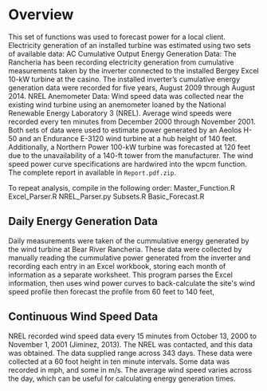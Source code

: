 <h1>Overview</h1>
This set of functions was used to forecast power for a local client. Electricity generation of an installed turbine was estimated using two sets of available data:
  AC Cumulative Output Energy Generation Data: The Rancheria has been recording electricity generation from cumulative measurements taken by the inverter connected to the installed Bergey Excel 10-kW turbine at the casino. The installed inverter’s cumulative energy generation data were recorded for five years, August 2009 through August 2014.
  NREL Anemometer Data: Wind speed data was collected near the existing wind turbine using an anemometer loaned by the National Renewable Energy Laboratory
3 (NREL). Average wind speeds were recorded every ten minutes from December 2000 through November 2001.
Both sets of data were used to estimate power generated by an Aeolos H-50 and an Endurance E-3120 wind turbine at a hub height of 140 feet. Additionally, a Northern Power 100-kW turbine was forecasted at 120 feet due to the unavailability of a 140-ft tower from the manufacturer. The wind speed power curve specifications are hardwired into the wpcm function. The complete report in available in <code>Report.pdf.zip</code>.

To repeat analysis, compile in the following order:
Master_Function.R
Excel_Parser.R
NREL_Parser.py
Subsets.R
Basic_Forecast.R

<h2>Daily Energy Generation Data</h2>

Daily measurements were taken of the cummulative energy generated by the wind turbine at Bear River Rancheria. These data were collected by manually reading the cummulative power generated from the inverter and recording each entry in an Excel workbook, storing each month of information as a separate worksheet. This program parses the Excel information, then uses wind power curves to back-calculate the site's wind speed profile then forecast the profile from 60 feet to 140 feet,

<h2>Continuous Wind Speed Data</h2>
NREL recorded wind speed data every 15 minutes from October 13, 2000 to November 1, 2001 (Jiminez, 2013). The NREL was contacted, and this data was obtained. The data supplied range across 343 days. These data were collected at a 60 foot height in ten minute intervals. Some data was recorded in mph, and some in m/s. The average wind speed varies across the day, which can be useful for calculating energy generation times.
